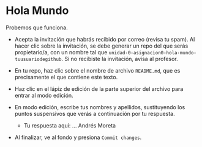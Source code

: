 # Hola Mundo

Probemos que funciona.

* Acepta la invitación que habrás recibido por correo (revisa tu spam). Al hacer clic sobre la invitación, se debe generar un repo del que serás propietario/a, con un nombre tal que `unidad-0-asignacion0-hola-mundo-tuusuariodegithub`. Si no recibiste la invitación, avisa al profesor.

* En tu repo, haz clic sobre el nombre de archivo `README.md`, que es precisamente el que contiene este texto.

* Haz clic en el lápiz de edición de la parte superior del archivo para entrar al modo edición.

* En modo edición, escribe tus nombres y apellidos, sustituyendo los puntos suspensivos que verás a continuación por tu respuesta.

  * Tu respuesta aquí: ... Andrés Moreta
  
* Al finalizar, ve al fondo y presiona `Commit changes`.

